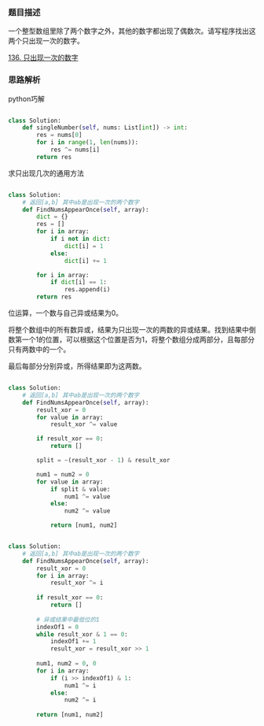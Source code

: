 ### 题目描述

一个整型数组里除了两个数字之外，其他的数字都出现了偶数次。请写程序找出这两个只出现一次的数字。

[136. 只出现一次的数字](https://leetcode.cn/problems/single-number/)

### 思路解析

python巧解

```python

class Solution:
    def singleNumber(self, nums: List[int]) -> int:
        res = nums[0]
        for i in range(1, len(nums)):
            res ^= nums[i]
        return res

```

求只出现几次的通用方法
```python

class Solution:
    # 返回[a,b] 其中ab是出现一次的两个数字
    def FindNumsAppearOnce(self, array):
        dict = {}
        res = []
        for i in array:
            if i not in dict:
                dict[i] = 1
            else:
                dict[i] += 1

        for i in array:
            if dict[i] == 1:
                res.append(i)
        return res

```

位运算，一个数与自己异或结果为0。

将整个数组中的所有数异或，结果为只出现一次的两数的异或结果。找到结果中倒数第一个1的位置，可以根据这个位置是否为1，将整个数组分成两部分，且每部分只有两数中的一个。

最后每部分分别异或，所得结果即为这两数。

```python

class Solution:
    # 返回[a,b] 其中ab是出现一次的两个数字
    def FindNumsAppearOnce(self, array):
        result_xor = 0
        for value in array:
            result_xor ^= value

        if result_xor == 0:
            return []

        split = ~(result_xor - 1) & result_xor

        num1 = num2 = 0
        for value in array:
            if split & value:
                num1 ^= value
            else:
                num2 ^= value

            return [num1, num2]

```

```python

class Solution:
    # 返回[a,b] 其中ab是出现一次的两个数字
    def FindNumsAppearOnce(self, array):
        result_xor = 0
        for i in array:
            result_xor ^= i
 
        if result_xor == 0:
            return []
 
        # 异或结果中最低位的1
        indexOf1 = 0
        while result_xor & 1 == 0:
            indexOf1 += 1
            result_xor = result_xor >> 1
 
        num1, num2 = 0, 0
        for i in array:
            if (i >> indexOf1) & 1:
                num1 ^= i
            else:
                num2 ^= i
 
        return [num1, num2]

```
